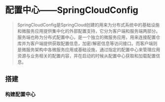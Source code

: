 # 配置中心——SpringCloudConfig

> SpringCloudConfig是SpringCloud创建的用来为分布式系统中的基础设施和微服务应用提供集中化的外部配置支持，它分为客户端和服务端两部分。服务端也称为分布式配置中心，是一个独立的微服务应用，用来连接配置仓库并为客户端提供获取配置信息，加密/解密信息等访问接口。而客户端则是微服务架构中各微服务应用或基础设施，通过指定的配置中心来管理应用资源与业务相关的配置内容，并在启动的时候从配置中心获取和加载配置信息。

## 搭建

### 构建配置中心

